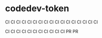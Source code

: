 # codedev-token
CI CI CI CI CI CI CI CI CI CI CI CI CI CI CI CI CI

CI CI CI CI CI CI CI CI CI CI CI PR PR
